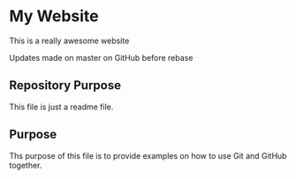 # My Website

This is a really awesome website

Updates made on master on GitHub before rebase

## Repository Purpose

This file is just a readme file.

## Purpose
Ths purpose of this file is to provide examples
on how to use Git and GitHub together.
